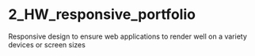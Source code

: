 # 2_HW_responsive_portfolio
Responsive design to ensure web applications to render well on a variety devices or screen sizes
